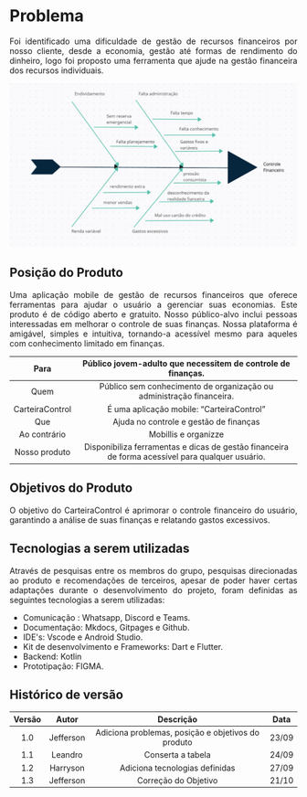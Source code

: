# Problema

<p align= "justify"> Foi identificado uma dificuldade de gestão de recursos financeiros por nosso cliente, desde a economia, gestão até formas de rendimento do dinheiro, logo foi proposto uma ferramenta que ajude na gestão financeira dos recursos individuais. </p>

![diagrama espinha de peixe](assets/imagens/diagrama-espinha-de-peixe.jpeg)


## Posição do Produto

<p align= "justify">  Uma aplicação mobile de gestão de recursos financeiros que oferece ferramentas para ajudar o usuário a gerenciar suas economias. Este produto é de código aberto e gratuito. Nosso público-alvo inclui pessoas interessadas em melhorar o controle de suas finanças. Nossa plataforma é amigável, simples e intuitiva, tornando-a acessível mesmo para aqueles com conhecimento limitado em finanças. </p> 


|     Para      |                          **Público jovem-adulto que necessitem de controle de finanças.**                                                                             |
| :-----------: | :-------------------------------------------------------------------------------------------------------------------------------------------------------------------: |
|     Quem      |                                                     Público sem conhecimento de organização ou administração financeira.                                              |
| CarteiraControl |                                      É uma aplicação mobile: “CarteiraControl”                                                                                          |
|      Que      |                                            Ajuda no controle e gestão de finanças                                                                                     |
| Ao contrário  |                                Mobillis e organizze                                                                                                                   |
| Nosso produto |        Disponibiliza ferramentas e dicas de gestão financeira de forma acessível para qualquer usuário.                                                               |

## Objetivos do Produto

<p align= "justify">  O objetivo do CarteiraControl é aprimorar o controle financeiro do usuário, garantindo a análise de suas finanças e relatando gastos excessivos.
</p>


## Tecnologias a serem utilizadas

<p align = "justify" > Através de pesquisas entre os membros do grupo, pesquisas direcionadas ao produto e recomendações de terceiros, apesar de poder haver certas adaptações durante o desenvolvimento do projeto, foram definidas as seguintes tecnologias a serem utilizadas: </p>

- Comunicação : Whatsapp, Discord e Teams.
- Documentação: Mkdocs, Gitpages e Github.
- IDE's: Vscode e Android Studio.
- Kit de desenvolvimento e Frameworks: Dart e Flutter.
- Backend: Kotlin
- Prototipação: FIGMA.


## Histórico de versão

| Versão  | Autor| Descrição | Data |
| :---: | :----: | :-------: | :---: |
|    1.0   |   Jefferson   |  Adiciona problemas, posição e objetivos do produto |  23/09 |
|    1.1   |   Leandro     |  Conserta a tabela                                  |  24/09 |
|    1.2   |   Harryson    |  Adiciona tecnologias definidas                     |  27/09 |
|    1.3   |   Jefferson     |   Correção do Objetivo |  21/10 |
